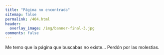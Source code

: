 ```yaml
---
title: "Página no encontrada"
sitemap: false
permalink: /404.html
header:
  overlay_image: /img/banner-final-3.jpg
comments: false
---
```


Me temo que la página que buscabas no existe... Perdón por las molestias.